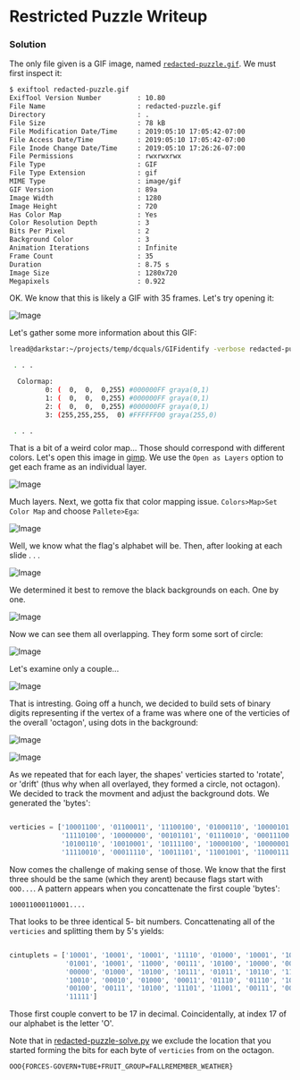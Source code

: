 # Restricted Puzzle Writeup

### Solution

The only file given is a GIF image, named [`redacted-puzzle.gif`](https://github.com/lyellread/ctf-writeups/blob/master/dcquals2019/redacted-puzzle-writeup/redacted-puzzle.gif). We must first inspect it:

```bash
$ exiftool redacted-puzzle.gif
ExifTool Version Number         : 10.80
File Name                       : redacted-puzzle.gif
Directory                       : .
File Size                       : 78 kB
File Modification Date/Time     : 2019:05:10 17:05:42-07:00
File Access Date/Time           : 2019:05:10 17:05:42-07:00
File Inode Change Date/Time     : 2019:05:10 17:26:26-07:00
File Permissions                : rwxrwxrwx
File Type                       : GIF
File Type Extension             : gif
MIME Type                       : image/gif
GIF Version                     : 89a
Image Width                     : 1280
Image Height                    : 720
Has Color Map                   : Yes
Color Resolution Depth          : 3
Bits Per Pixel                  : 2
Background Color                : 3
Animation Iterations            : Infinite
Frame Count                     : 35
Duration                        : 8.75 s
Image Size                      : 1280x720
Megapixels                      : 0.922
```

OK. We know that this is likely a GIF with 35 frames. Let's try opening it:

![Image](https://github.com/lyellread/ctf-writeups/blob/master/dcquals2019/redacted-puzzle-writeup/open-in-image-viewer.JPG)

Let's gather some more information about this GIF:

```bash
lread@darkstar:~/projects/temp/dcquals/GIFidentify -verbose redacted-puzzle.gif

 . . .

  Colormap:
         0: (  0,  0,  0,255) #000000FF graya(0,1)
         1: (  0,  0,  0,255) #000000FF graya(0,1)
         2: (  0,  0,  0,255) #000000FF graya(0,1)
         3: (255,255,255,  0) #FFFFFF00 graya(255,0)

 . . . 

```

That is a bit of a weird color map... Those should correspond with different colors. Let's open this image in [gimp](https://www.gimp.org/). We use the `Open as Layers` option to get each frame as an individual layer.

![Image](https://github.com/lyellread/ctf-writeups/blob/master/dcquals2019/redacted-puzzle-writeup/layers.JPG)

Much layers. Next, we gotta fix that color mapping issue. `Colors>Map>Set Color Map` and choose `Pallete>Ega`:

![Image](https://github.com/lyellread/ctf-writeups/blob/master/dcquals2019/redacted-puzzle-writeup/map_1.JPG)

Well, we know what the flag's alphabet will be. Then, after looking at each slide . . . 

![Image](https://github.com/lyellread/ctf-writeups/blob/master/dcquals2019/redacted-puzzle-writeup/c2a_1.JPG)

We determined it best to remove the black backgrounds on each. One by one.

![Image](https://github.com/lyellread/ctf-writeups/blob/master/dcquals2019/redacted-puzzle-writeup/c2a_2.JPG)

Now we can see them all overlapping. They form some sort of circle:

![Image](https://github.com/lyellread/ctf-writeups/blob/master/dcquals2019/redacted-puzzle-writeup/all_transparent.JPG)

Let's examine only a couple...

![Image](https://github.com/lyellread/ctf-writeups/blob/master/dcquals2019/redacted-puzzle-writeup/octagon_2.JPG)

That is intresting. Going off a hunch, we decided to build sets of binary digits representing if the vertex of a frame was where one of the verticies of the overall 'octagon', using dots in the background:

![Image](https://github.com/lyellread/ctf-writeups/blob/master/dcquals2019/redacted-puzzle-writeup/dots.JPG)

![Image](https://github.com/lyellread/ctf-writeups/blob/master/dcquals2019/redacted-puzzle-writeup/example_binary.JPG)

As we repeated that for each layer, the shapes' verticies started to 'rotate', or 'drift' (thus why when all overlayed, they formed a circle, not octagon). We decided to track the movment and adjust the background dots. We generated the 'bytes':

```python

verticies = ['10001100', '01100011', '11100100', '01000110', '10000101', '00111101', '01000010', '10011000', '11100000',
             '11110100', '10000000', '00101101', '01110010', '00011100', '00001000', '10100101', '11010111', '01101110',
             '10100110', '10010001', '10111100', '10000100', '10000001', '10111001', '11010100', '00111011', '11001110',
             '11110010', '00011110', '10011101', '11001001', '11000111', '01100101', '00011110', '10011111']
```

Now comes the challenge of making sense of those. We know that the first three should be the same (which they arent) because flags start with `OOO...`. A pattern appears when you concattenate the first couple 'bytes':

`100011000110001....`

That looks to be three identical 5- bit numbers. Concattenating all of the `verticies` and splitting them by 5's yields:

```python

cintuplets = ['10001', '10001', '10001', '11110', '01000', '10001', '10100', '00101', '00111', '10101', '00001',
			  '01001', '10001', '11000', '00111', '10100', '10000', '00000', '10110', '10111', '00100', '00111',
			  '00000', '01000', '10100', '10111', '01011', '10110', '11101', '01001', '10100', '10001', '10111', 
			  '10010', '00010', '01000', '00011', '01110', '01110', '10100', '00111', '01111', '00111', '01111', 
			  '00100', '00111', '10100', '11101', '11001', '00111', '00011', '10110', '01010', '00111', '10100', 
			  '11111']
```

Those first couple convert to be 17 in decimal. Coincidentally, at index 17 of our alphabet is the letter 'O'. 

Note that in [redacted-puzzle-solve.py](https://github.com/lyellread/ctf-writeups/blob/master/dcquals2019/redacted-puzzle-writeup/redacted-puzzle-solve.py) we exclude the location that you started forming the bits for each byte of `verticies` from on the octagon.

```
OOO{FORCES-GOVERN+TUBE+FRUIT_GROUP=FALLREMEMBER_WEATHER}
```
